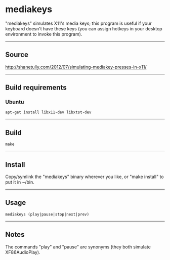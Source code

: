 mediakeys
===============================================================================

"mediakeys" simulates X11's media keys; this program is useful if your keyboard
doesn't have these keys (you can assign hotkeys in your desktop environment to
invoke this program).

-------------------------------------------------------------------------------
Source
-------------------------------------------------------------------------------

http://shanetully.com/2012/07/simulating-mediakey-presses-in-x11/

-------------------------------------------------------------------------------
Build requirements
-------------------------------------------------------------------------------

### Ubuntu

    apt-get install libx11-dev libxtst-dev

-------------------------------------------------------------------------------
Build
-------------------------------------------------------------------------------

    make

-------------------------------------------------------------------------------
Install
-------------------------------------------------------------------------------

Copy/symlink the "mediakeys" binary wherever you like, or "make install" to put
it in ~/bin.

-------------------------------------------------------------------------------
Usage
-------------------------------------------------------------------------------

    mediakeys (play|pause|stop|next|prev)

-------------------------------------------------------------------------------
Notes
-------------------------------------------------------------------------------

The commands "play" and "pause" are synonyms (they both simulate XF86AudioPlay).

